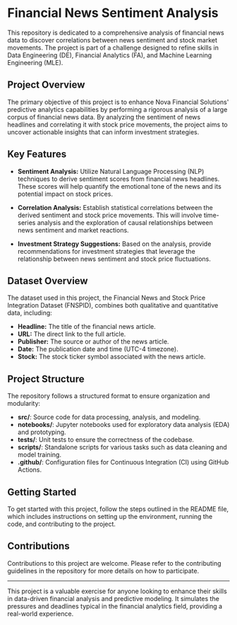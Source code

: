 # Financial News Sentiment Analysis

This repository is dedicated to a comprehensive analysis of financial news data to discover correlations between news sentiment and stock market movements. The project is part of a challenge designed to refine skills in Data Engineering (DE), Financial Analytics (FA), and Machine Learning Engineering (MLE).

## Project Overview

The primary objective of this project is to enhance Nova Financial Solutions' predictive analytics capabilities by performing a rigorous analysis of a large corpus of financial news data. By analyzing the sentiment of news headlines and correlating it with stock price movements, the project aims to uncover actionable insights that can inform investment strategies.

## Key Features

- **Sentiment Analysis:** Utilize Natural Language Processing (NLP) techniques to derive sentiment scores from financial news headlines. These scores will help quantify the emotional tone of the news and its potential impact on stock prices.
  
- **Correlation Analysis:** Establish statistical correlations between the derived sentiment and stock price movements. This will involve time-series analysis and the exploration of causal relationships between news sentiment and market reactions.

- **Investment Strategy Suggestions:** Based on the analysis, provide recommendations for investment strategies that leverage the relationship between news sentiment and stock price fluctuations.

## Dataset Overview

The dataset used in this project, the Financial News and Stock Price Integration Dataset (FNSPID), combines both qualitative and quantitative data, including:

- **Headline:** The title of the financial news article.
- **URL:** The direct link to the full article.
- **Publisher:** The source or author of the news article.
- **Date:** The publication date and time (UTC-4 timezone).
- **Stock:** The stock ticker symbol associated with the news article.

## Project Structure

The repository follows a structured format to ensure organization and modularity:
- **src/**: Source code for data processing, analysis, and modeling.
- **notebooks/**: Jupyter notebooks used for exploratory data analysis (EDA) and prototyping.
- **tests/**: Unit tests to ensure the correctness of the codebase.
- **scripts/**: Standalone scripts for various tasks such as data cleaning and model training.
- **.github/**: Configuration files for Continuous Integration (CI) using GitHub Actions.

## Getting Started

To get started with this project, follow the steps outlined in the README file, which includes instructions on setting up the environment, running the code, and contributing to the project.

## Contributions

Contributions to this project are welcome. Please refer to the contributing guidelines in the repository for more details on how to participate.

---

This project is a valuable exercise for anyone looking to enhance their skills in data-driven financial analysis and predictive modeling. It simulates the pressures and deadlines typical in the financial analytics field, providing a real-world experience.
